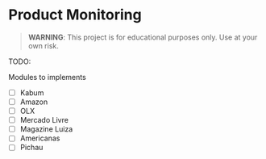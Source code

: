 # Product Monitoring

> **WARNING**: This project is for educational purposes only. Use at your own risk.

TODO:

Modules to implements
- [ ] Kabum
- [ ] Amazon
- [ ] OLX
- [ ] Mercado Livre
- [ ] Magazine Luiza
- [ ] Americanas
- [ ] Pichau
